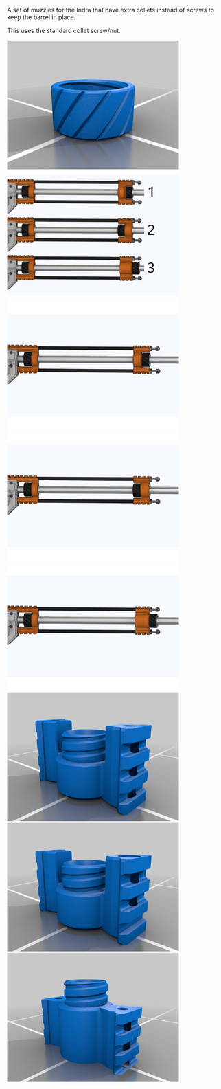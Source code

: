 A set of muzzles for the Indra that have extra collets instead of screws to keep the barrel in place.

This uses the standard collet screw/nut.

<img src="images/BCollet.png" style="width:400px;">

<img src="images/IndraMuzzleCollet1.jpg" style="width:400px;">

<img src="images/IndraMuzzleCollet2.jpg" style="width:400px;">

<img src="images/IndraMuzzleCollet3.jpg" style="width:400px;">

<img src="images/IndraMuzzleCollet4.jpg" style="width:400px;">

<img src="images/MuzzleBlock_1.png" style="width:400px;">

<img src="images/MuzzleBlock_2.png" style="width:400px;">

<img src="images/MuzzleBlock_3.png" style="width:400px;">
